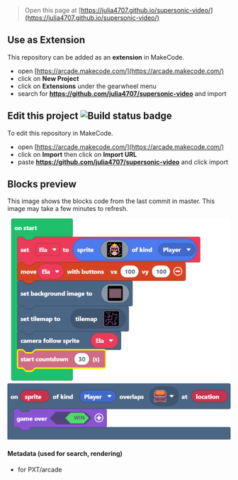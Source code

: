  


> Open this page at [https://julia4707.github.io/supersonic-video/](https://julia4707.github.io/supersonic-video/)

## Use as Extension

This repository can be added as an **extension** in MakeCode.

* open [https://arcade.makecode.com/](https://arcade.makecode.com/)
* click on **New Project**
* click on **Extensions** under the gearwheel menu
* search for **https://github.com/julia4707/supersonic-video** and import

## Edit this project ![Build status badge](https://github.com/julia4707/supersonic-video/workflows/MakeCode/badge.svg)

To edit this repository in MakeCode.

* open [https://arcade.makecode.com/](https://arcade.makecode.com/)
* click on **Import** then click on **Import URL**
* paste **https://github.com/julia4707/supersonic-video** and click import

## Blocks preview

This image shows the blocks code from the last commit in master.
This image may take a few minutes to refresh.

![A rendered view of the blocks](https://github.com/julia4707/supersonic-video/raw/master/.github/makecode/blocks.png)

#### Metadata (used for search, rendering)

* for PXT/arcade
<script src="https://makecode.com/gh-pages-embed.js"></script><script>makeCodeRender("{{ site.makecode.home_url }}", "{{ site.github.owner_name }}/{{ site.github.repository_name }}");</script>
